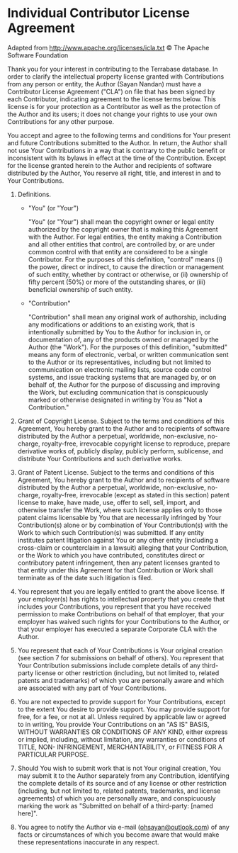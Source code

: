# Individual Contributor License Agreement
Adapted from http://www.apache.org/licenses/icla.txt © The Apache Software Foundation

Thank you for your interest in contributing to the Terrabase database. In order to clarify the intellectual property license granted with Contributions from any person or entity, the Author (Sayan Nandan) must have a Contributor License Agreement ("CLA") on file that has been signed by each Contributor, indicating agreement to the license terms below. This license is for your protection as a Contributor as well as the protection of the Author and its users; it does not change your rights to use your own Contributions for any other purpose.

You accept and agree to the following terms and conditions for Your present and future Contributions submitted to the Author. In return, the Author shall not use Your Contributions in a way that is contrary to the public benefit or inconsistent with its bylaws in effect at the time of the Contribution. Except for the license granted herein to the Author and recipients of software distributed by the Author, You reserve all right, title, and interest in and to Your Contributions.

1. Definitions.

    - "You" (or "Your")

    
        "You" (or "Your") shall mean the copyright owner or legal entity authorized by the copyright owner that is making this Agreement with the Author. For legal entities, the entity making a Contribution and all other entities that control, are controlled by, or are under common control with that entity are considered to be a single Contributor. For the purposes of this definition, "control" means (i) the power, direct or indirect, to cause the direction or management of such entity, whether by contract or otherwise, or (ii) ownership of fifty percent (50%) or more of the outstanding shares, or (iii) beneficial ownership of such entity.

    - "Contribution"

    
        "Contribution" shall mean any original work of authorship, including any modifications or additions to an existing work, that is intentionally submitted by You to the Author for inclusion in, or documentation of, any of the products owned or managed by the Author (the "Work"). For the purposes of this definition, "submitted" means any form of electronic, verbal, or written communication sent to the Author or its representatives, including but not limited to communication on electronic mailing lists, source code control systems, and issue tracking systems that are managed by, or on behalf of, the Author for the purpose of discussing and improving the Work, but excluding communication that is conspicuously marked or otherwise designated in writing by You as "Not a Contribution."

2. Grant of Copyright License. Subject to the terms and conditions of this Agreement, You hereby grant to the Author and to recipients of software distributed by the Author a perpetual, worldwide, non-exclusive, no-charge, royalty-free, irrevocable copyright license to reproduce, prepare derivative works of, publicly display, publicly perform, sublicense, and distribute Your Contributions and such derivative works.

3. Grant of Patent License. Subject to the terms and conditions of this Agreement, You hereby grant to the Author and to recipients of software distributed by the Author a perpetual, worldwide, non-exclusive, no-charge, royalty-free, irrevocable (except as stated in this section) patent license to make, have made, use, offer to sell, sell, import, and otherwise transfer the Work, where such license applies only to those patent claims licensable by You that are necessarily infringed by Your Contribution(s) alone or by combination of Your Contribution(s) with the Work to which such Contribution(s) was submitted. If any entity institutes patent litigation against You or any other entity (including a cross-claim or counterclaim in a lawsuit) alleging that your Contribution, or the Work to which you have contributed, constitutes direct or contributory patent infringement, then any patent licenses granted to that entity under this Agreement for that Contribution or Work shall terminate as of the date such litigation is filed.

4. You represent that you are legally entitled to grant the above license. If your employer(s) has rights to intellectual property that you create that includes your Contributions, you represent that you have received permission to make Contributions on behalf of that employer, that your employer has waived such rights for your Contributions to the Author, or that your employer has executed a separate Corporate CLA with the Author.

5. You represent that each of Your Contributions is Your original creation (see section 7 for submissions on behalf of others). You represent that Your Contribution submissions include complete details of any third-party license or other restriction (including, but not limited to, related patents and trademarks) of which you are personally aware and which are associated with any part of Your Contributions.

6. You are not expected to provide support for Your Contributions, except to the extent You desire to provide support. You may provide support for free, for a fee, or not at all. Unless required by applicable law or agreed to in writing, You provide Your Contributions on an "AS IS" BASIS, WITHOUT WARRANTIES OR CONDITIONS OF ANY KIND, either express or implied, including, without limitation, any warranties or conditions of TITLE, NON- INFRINGEMENT, MERCHANTABILITY, or FITNESS FOR A PARTICULAR PURPOSE.

7. Should You wish to submit work that is not Your original creation, You may submit it to the Author separately from any Contribution, identifying the complete details of its source and of any license or other restriction (including, but not limited to, related patents, trademarks, and license agreements) of which you are personally aware, and conspicuously marking the work as "Submitted on behalf of a third-party: [named here]".

8. You agree to notify the Author via e-mail (ohsayan@outlook.com) of any facts or circumstances of which you become aware that would make these representations inaccurate in any respect.
